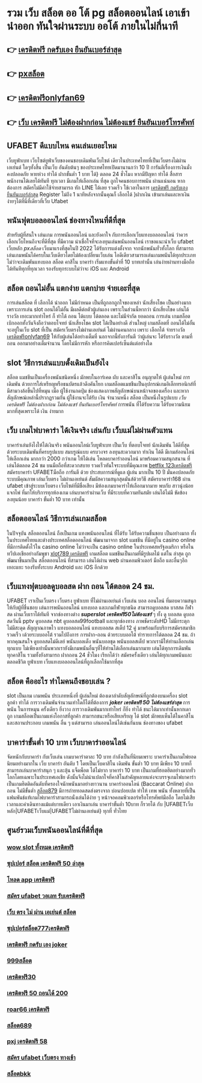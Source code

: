 # รวม เว็บ สล็อต ออ โต้ pg  สล็อตออนไลน์  เอาเข้า  นำออก ทันใจผ่านระบบ ออโต้  ภายในไม่กี่นาที 

## 👉 [เครดิตฟรี กดรับเอง ยืนยันเบอร์ล่าสุด](https://mabet.net/credit-free-new/)
## 👉 [pxสล็อต](https://mabet.net/)
## 👉 [เครดิตฟรีonlyfan69](https://member.mabet.net/?action=login)
## 👉 [เว็บ เครดิตฟรี ไม่ต้องฝากก่อน ไม่ต้องแชร์ ยืนยันเบอร์โทรศัพท์](https://mabet.net/pg-slot-credit-free/)

## UFABET  ดีแบบไหน คนเล่นเยอะไหม

  เว็บยูฟ่าเบท เว็บไซต์ยูฟ่าเว็บของคนชอบเดิมพันเว็บไซต์ เดียวในประเทศไทยที่เป็นเว็บตรงไม่ผ่านเอเย่นต์   ใดๆทั้งสิ้น เป็นเว็บ อันดับต้นๆ  ของประเทศไทยเปิดมานานกว่า 10 ปี การันตีเรื่องการเงินมั่งคงปลอดภัย หายห่วง  ทำได้  ฝากขั้นต่ำ 1 บาท ได้} ตลอด 24 ชั่วโมง หากมีปัญหา ทำได้  สื่อสารพนักงานได้เลยได้ทันที ทุกเวลา  มีเกมให้เลือกเล่น ที่สุด ถูกใจคนชอบการพนัน ผ่านแน่นอน หากต้องการ  สมัครไม่มีค่าใช้จ่ายสามารถ ทัก LINE  ได้เลย รวดเร็ว ใช้เวลาในการ [เครดิตฟรี กดรับเอง ยืนยันเบอร์ล่าสุด](https://mabet.net/) Register ไม่ถึง 1 นาทีหลังจากนั้นคุณก็ เลือกได้ }ฝากเงิน เข้ามาเล่นและหาเงินง่ายๆได้ที่นี่ที่เดียวที่เว็บ Ufabet 


##  พนันฟุตบอลออนไลน์ ช่องทางไหนที่ดีที่สุด 

สำหรับผู้ที่สนใจ เล่นเกม การพนันออนไลน์ และยังคาใจ กับการเลือกเว็บแทงบอลออนไลน์ ว่าควรเลือกเว็บไหนถึงจะที่ดีที่สุด  ที่มีความ น่าเชื่อใจที่จะลงทุนเล่นพนันออนไลน์ เราขอแนะนำเว็บ  ufabet เว็บหลัก  *pxสล็อต* เว็บมาแรงที่สุดในปี 2022 ได้รับการแต่งตั้งจาก จากนักพนันทั่วทั้งโลก ที่สามารถเล่นเกมพนันได้ครบในเว็บเดียวโดยไม่ต้องเปลี่ยนเว็บเล่น ไอดีเดียวสามารถเล่นเกมพนันได้ทุกประเภท ไม่ว่าจะเดิมพันแทงบอล สล็อต คาสิโน บาคาร่า เริ่มแทงขั้นต่ำที่ 10 บาทเท่านั้น เล่นง่ายผ่านทางมือถือได้ทันทีทุกที่ทุกเวลา รองรับทุกระบบไม่ว่าจะ  iOS และ Android 


## สล็อต ถอนไม่อั้น แตกง่าย แตกบ่าย จ่ายเอะที่สุด

การเล่นสล็อต ที่ เลือกได้  นำออก ไม่มีกำหนด เป็นที่ถูกอกถูกใจของเหล่า นักเสี่ยงโชค เป็นอย่างมาก เพราะการเล่น slot  ถอนได้ไม่อั้น  มีผลดีต่อตัวผู้เล่นเอง เพราะในส่วนนี้หากว่า นักเสี่ยงโชค เล่นได้ รางวัล เยอะมากเท่าไหร่ ก็ ทำได้  ถอน ได้แบบ ได้ตลอด และไม่มีจำกัด ยอดถอน  การเล่น เกมสล็อต  เบิกออกทั้งวันจึงถือว่าตอบโจทย์ นักเสี่ยงโชค  slot ได้เป็นอย่างดี ส่วนใหญ่  เกมสล็อตที่ ถอนได้ไม่อั้น จะอยู่ในเว็บ slot ที่เป็น  สมัครเว็บตรงไม่ผ่านเอเย่นต์    ไม่ผ่านคนกลาง  เพราะ เลือกได้ จ่ายรางวัล [เครดิตฟรีonlyfan69](https://mabet.net/pg-slot-credit-free/) ให้กับผู้เล่นได้อย่างเต็มที่ นอกจากนี้ยังการันตี  ว่าผู้เล่นจะ ได้รับรางวัล ตามที่ถอน ออกมาอย่างเต็มจำนวน โดยไม่มีการหัก หรือการคิดเปอร์เซ็นต์แต่อย่างใด 


##  slot  วิธีการเล่นแบบดั้งเดิมเป็นยังไง

สล็อต แมชชีนเป็นเครื่องพนันชนิดหนึ่ง มักพบในอาร์เคด ผับ และคาสิโน อนุญาตให้ ผู้เล่นใหม่  การเดิมพัน ด้วยการใส่เหรียญหรือธนบัตรแล้วดึงคันโยก  เกมสล็อตแมชชีนเป็นอุปกรณ์เกมอิเล็กทรอนิกส์ที่มีสามวงล้อขึ้นไปที่หมุน เมื่อ ผู้ใช้งานกดปุ่ม ช่องแสดงภาพสัญลักษณ์บนหน้าจอของเครื่อง และหากสัญลักษณ์เหล่านี้ปรากฏรวมกัน  ผู้ใช้งานจะได้รับ เงิน จำนวนหนึ่ง สล็อต เป็นหนึ่งในรูปแบบ *เว็บ เครดิตฟรี ไม่ต้องฝากก่อน ไม่ต้องแชร์ ยืนยันเบอร์โทรศัพท์*  การพนัน ที่ได้รับความ  ได้รับความนิยม มากที่สุดเพราะได้ เงิน ง่ายมาก


## เว็บ เกมไพ่บาคาร่า ได้เงินจริง เล่นกับ เว็บแม่ไม่ผ่านตัวแทน 

บาคาร่าเล่นยังไงให้ได้เงินจริง พนันออนไลน์เว็บยูฟ่าเบท เป็นเว็บ ที่ตอบโจทย์  นักเดิมพัน ได้ดีที่สุด ด้วยระบบเดิมพันที่ครบรูปแบบ สมบรูณ์แบบ ครบวงจร ลงทุนสะดวกมาก ทำเงิน ได้ดี มีเกมส์ออนไลน์ให้เลือกเล่น มากกว่า 2000 กว่าเกม ให้ได้เล่น โหลดบาคาร่าออนไลน์ มาพร้อมความสนุกสนาน ที่เล่นได้ตลอด 24 ชม บนมือถือที่สะดวกสบาย รวดเร็วทันใจระบบที่มีคุณภาพ [betflix 123เครดิตฟรี](https://mabet.net/) สมัครบาคาร่า UFABETมือถือ  การันตี ด้วย ประสบการณ์ที่ดูแล ผู้เล่น มากเป็น 10 ปี มั่นคงปลอดภัย ระบบมีคุณภาพ เล่นเว็บตรง ไม่ผ่านเอเย่นต์ สัมผัสความสนุกสุดมันส์ด้วยวิธี สมัครบาคาร่า168 ผ่าน ufabet เข้าสู่ระบบเว็บตรง เว็บไซต์ที่มีชื่อเสียง มีห้องเกมบาคาร่าให้เลือกมากมาย พบกับ สาวนุ่งน้อยแจกไพ่  ที่มาให้บริการทุกห้องเกม เล่นบาคาร่าผ่านเว็บ ที่มีระบบที่ความทันสมัย เล่นได้ไม่มี ขัดข้อง  ลงทุนน้อย บาคาร่า ขั้นต่ำ 10 บาท เท่านั้น


## สล็อตออนไลน์ วิธีการเล่นเกมสล็อต

ในปัจจุบัน สล็อตออนไลน์ ถือเป็นเกม แทงพนันออนไลน์ ที่ได้รับ ได้รับความชื่นชอบ เป็นอย่างมาก ทั้งในประเทศไทยและต่างประเทศสล็อตออนไลน์ พัฒนามาจาก  slot  แมชชีน ที่มีอยู่ใน casino online   ที่มีการติดตั้งไว้ใน casino online   ไม่ว่าจะเป็น casino online   ในประเทศสหรัฐอเมริกา หรือในทวีปเอเชียอย่างกัมพูชา [xlot789 เครดิตฟรี](https://mabet.net/register/)  เกมสล็อต แมชชีนเป็นเกมที่มีรูปผลไม้ แต่ใน ล่าสุด ถูกพัฒนาขึ้นมาเป็น สล็อตออนไลน์  ที่สามารถ เล่นได้ผ่าน  web  ผ่านคอมพิวเตอร์  มือถือ และอื่นๆอีก เยอะแยะ รองรับทั้งระบบ Android และ iOS อีกด้วย

##  เว็บแทงฟุตบอลดูบอลสด ฝาก ถอน ได้ตลอด 24 ชม.

UFABET เราเป็นเว็บตรง เว็บตรง ยูฟ่าเบท ที่ไม่ผ่านเอเย่นต์ เว็บเล่น บอล ออนไลน์ ที่มอบความสนุก ให้กับผู้ที่ชื่นชอบ เล่นการพนันออนไลน์ แทงบอล และเกมกีฬาทุกชนิด สามารถดูบอลสด บาสสด กีฬาสด ผ่านเว็บเราได้ทันที จากช่องทางต่าง ***superslot เครดิตฟรี50ไม่ต้องแชร์*** ๆ ทั้ง   ดู บอลสด ดูบอลสดวันนี้ pptv ดูบอลสด nbt ดูบอลสด99football และทุกช่องทาง ภาพชัดระดับHD ไม่มีกระตุก ไม่มีสะดุด สัญญาณภาพไว แทงบอลออนไลน์ แทงบอลสด สเต็ป 12 คู่  มาพร้อมกับบริการสมัครสมาชิกรวดเร็ว  เด้วยระบบออโต้ รวมไปถึงการ การฝาก-ถอน ด้วยระบบออโต้  ทำรายการได้ตลอด 24 ชม. ถ้าหากคุณสนใจ ดูบอลสดไม่ดีเลย์ พนันบอลเต็ง พนันบอลชุด พนันบอลสเต็ป พวกเรามีให้ท่านเลือกเล่นทุกแบบ ไม่เพียงเท่านั้นพวกเรายังมีเกมพนันอื่นๆที่ให้ท่านได้เลือกเล่นมากมาย  เล่นได้ทุกการเดิมพัน ทุกคาสิโน รวมทั้งยังสามารถ ฝากถอน 24 ชั่วโมง เรียกได้ว่า สมัครครั้งเดียว เล่นได้ทุกเกมพนันและตลอดชีวิต ยูฟ่าเบท เว็บแทงบอลออนไลน์ที่ถูกเลือกใช้มากที่สุด

## สล็อต  คืออะไร ทำไมคนถึงชอบเล่น ?

 slot เป็นเกม เกมพนัน ประเภทหนึ่งที่ ผู้เล่นใหม่ ต้องเดาลำดับสัญลักษณ์ที่ถูกต้องบนเครื่อง slot  ลูกค้า  ทำได้   การวางเดิมพันจำนวนเท่าใดก็ได้ที่ต้องการ ***joker เครดิตฟรี 50 ไม่ต้องแชร์ล่าสุด***  การพนัน ในการหมุน ครั้งเดียว ยิ่งวาง  การวางเดิมพันมากเท่าไหร่ ก็ยิ่ง ทำได้ ชนะได้มากเท่านั้นหากเดาถูก  เกมสล็อตเป็นเกมแห่งโอกาสที่ลูกค้า สามารถชนะหรือเสียเหรียญ ได้  slot มักพบเห็นได้ในคาสิโนและสถานประกอบ เกมพนัน อื่น ๆ แต่สามารถ เล่นออนไลน์ได้เช่นกันบน ช่องทางของ ufabet 


##  บาคาร่าขั้นต่ำ 10 บาท เว็บบาคาร่าออนไลน์ 

 จัดหนักกับบาคาร่า  กับเว็บเล่น เกมบาคาร่าตาละ 10 บาท กำลังเป็นที่นิยมเพราะ บาคาร่าเป็นเกมไพ่ยอดนิยมอย่างมากใน เว็บ  บาคาร่า อันดับ 1  โดยเป็นเว็บคาสิโน เดิมพัน ขั้นต่ำ 10 บาท มีเพียง 10 บาทก็สามารถเล่นบาคาร่าสนุก ๆ และลุ้น  แจ็ดพ็อต  ได้ไม่ยาก บาคาร่า 10 บาท เป็นเกมที่ฮอตฮิตอย่างมากทั่วโลกโดยเฉพาะในประเทศเอเชีย ดังนั้นจึงไม่น่าแปลกใจที่คาสิโนสำคัญหลายแห่งจะบรรจุเกมไพ่บาคาร่าเป็นเกมฮิตติดอันดับที่ครองใจนักพนันมาอย่างยาวนาน บาคาร่าออนไลน์ (Baccarat Online)  ฝากถอน ไม่มีขั้นต่ำ  [สล็อต879](https://bio.link/tisawago) มีการถ่ายทอดสดส่งตรงจาก  บ่อนปอยเปต ทำให้  เทพ พนัน  ทั้งหลายที่เป็นแฟนพันธ์แท้เกมไพ่บาคาร่าสามารถนั่งเล่นได้ง่าย ๆ หน้าจอคอมพิวเตอร์หรือโทรศัพท์มือถือ โดยไม่เสียเวลาและค่าเดินทางแม้แต่บาทเดียว เอาเงินมาเล่น บาคาร่าขั้นต่ำ 10บาท ก็รวยได้ กับ |UFABETเว็บหลัก|UFABETเว็บแม่|UFABETไม่ผ่านเอเย่นต์} ทุกที่ ทั่วไทย


## ศูนย์รวมเว็บพนันออนไลน์ที่ดีที่สุด

### [wow slot ทั้งหมด เครดิตฟรี](https://atom.io/themes/MABET.net%20สล็อตหมายเลข1%20แตกหนัก%20100%%20365สล็อต%20008%20สล็อต%20สล็อตแตกหนัก%2020รับ100)
### [ซุปเปอร์ สล็อต เครดิตฟรี 50 ล่าสุด](https://atom.io/themes/MABET.net%20สล็อตหมายเลข1%20แตกหนัก%20100%%20superslot%20444%20เครดิตฟรี%2050%20008%20สล็อต%20สล็อตแตกหนัก%2020รับ100)
### [โหลด app เครดิตฟรี](https://atom.io/themes/MABET.net%20สล็อตหมายเลข1%20แตกหนัก%20100%%20nazathai%20สล็อต%20008%20สล็อต%20สล็อตแตกหนัก%2020รับ100)
### [สมัคร ufabet วอเลท รับเครดิตฟรี](https://atom.io/themes/MABET.net%20สล็อตหมายเลข1%20แตกหนัก%20100%%201xbet%20เครดิตฟรี%20008%20สล็อต%20สล็อตแตกหนัก%2020รับ100)
### [เว็บ ตรง ไม่ ผ่าน เอเย่นต์ สล็อต](https://atom.io/themes/MABET.net%20สล็อตหมายเลข1%20แตกหนัก%20100%%20wwluck%20เครดิตฟรี%20150%20บาท%20008%20สล็อต%20สล็อตแตกหนัก%2020รับ100)
### [ซุปเปอร์สล็อต777เครดิตฟรี](https://atom.io/themes/MABET.net%20สล็อตหมายเลข1%20แตกหนัก%20100%%20สล็อต%20เครดิต%20ฟรี%20100%20ไม่%20ต้อง%20แชร์2021ล่าสุด%20008%20สล็อต%20สล็อตแตกหนัก%2020รับ100)
### [เครดิตฟรี กดรับ เอง joker](https://atom.io/themes/MABET.net%20สล็อตหมายเลข1%20แตกหนัก%20100%%20sp24%20superslot%20เครดิตฟรี%2020%20008%20สล็อต%20สล็อตแตกหนัก%2020รับ100)
### [999สล็อต](https://atom.io/themes/MABET.net%20สล็อตหมายเลข1%20แตกหนัก%20100%%20รวมโปรสล็อต%20เครดิตฟรี%20008%20สล็อต%20สล็อตแตกหนัก%2020รับ100)
### [เครดิตฟรี30](https://atom.io/themes/MABET.net%20สล็อตหมายเลข1%20แตกหนัก%20100%%20สล็อต%20777%20เครดิตฟรี%20ล่าสุด%20008%20สล็อต%20สล็อตแตกหนัก%2020รับ100)
### [เครดิตฟรี 50 ถอนได้ 200](https://atom.io/themes/MABET.net%20สล็อตหมายเลข1%20แตกหนัก%20100%%20สล็อต%20ยืนยัน%20otp%20รับเครดิตฟรี%20ไม่ต้องฝากเงิน%20ไม่ต้องแชร์%20008%20สล็อต%20สล็อตแตกหนัก%2020รับ100)
### [roar66 เครดิตฟรี](https://atom.io/themes/MABET.net%20สล็อตหมายเลข1%20แตกหนัก%20100%%20สล็อต%20เครดิตฟรี%20ไม่มี%20เงื่อนไข%20008%20สล็อต%20สล็อตแตกหนัก%2020รับ100)
### [สล็อต689](https://atom.io/themes/MABET.net%20สล็อตหมายเลข1%20แตกหนัก%20100%%20สล็อต%20เครดิตฟรี%20ไม่ต้องฝากก่อน%20ไม่ต้องแชร์%20ยืนยันเบอร์โทรศัพท์%20ล่าสุด%202021%20008%20สล็อต%20สล็อตแตกหนัก%2020รับ100)
### [pxj เครดิตฟรี 58](https://atom.io/themes/MABET.net%20สล็อตหมายเลข1%20แตกหนัก%20100%%20สล็อตxoวอเลท%20008%20สล็อต%20สล็อตแตกหนัก%2020รับ100)
### [สมัคร ufabet เว็บตรง ทางเข้า](https://atom.io/themes/MABET.net%20สล็อตหมายเลข1%20แตกหนัก%20100%%20เดโม่%20สล็อต%20008%20สล็อต%20สล็อตแตกหนัก%2020รับ100)
### [สล็อตbkk](https://atom.io/themes/MABET.net%20สล็อตหมายเลข1%20แตกหนัก%20100%%20เว็บเกมออนไลน์%20เครดิตฟรี%20008%20สล็อต%20สล็อตแตกหนัก%2020รับ100)